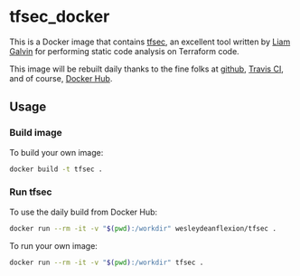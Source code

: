 # tfsec_docker

This is a Docker image that contains [tfsec](https://github.com/liamg/tfsec/),
an excellent tool written by [Liam Galvin](https://github.com/liamg) for
performing static code analysis on Terraform code.

This image will be rebuilt daily thanks to the fine folks at 
[github](https://github.com/), [Travis CI](https://travis-ci.org/), and
of course, [Docker Hub](https://hub.docker.com/).

## Usage

### Build image

To build your own image:

```sh
docker build -t tfsec .
```

### Run tfsec

To use the daily build from Docker Hub:

```sh
docker run --rm -it -v "$(pwd):/workdir" wesleydeanflexion/tfsec .
```

To run your own image:

```sh
docker run --rm -it -v "$(pwd):/workdir" tfsec .
```

